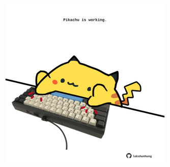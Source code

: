 <!-- built at 23/04/2021, 16:12:08 UTC -->
<p align="center">
  <img width="500" height="500" src="./ReadmeImage.svg">
</p>
